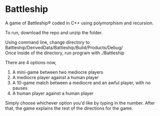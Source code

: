 # Battleship
A game of Battleship&#174;  coded in C++ using polymorphism and recursion.

To run, download the repo and unzip the folder. 

Using command line, change directory to Battleship/DerivedData/Battleship/Build/Products/Debug/
<br>
Once inside of the directory, run program with ./Battleship

There are 4 options now,
  1.  A mini-game between two mediocre players
  2.  A mediocre player against a human player
  3.  A 10-game match between a mediocre and an awful player, with no pauses
  4.  A human player against a human player

Simply choose whichever option you'd like by typing in the number. After that, the game explains the rest of the directions for the game.
